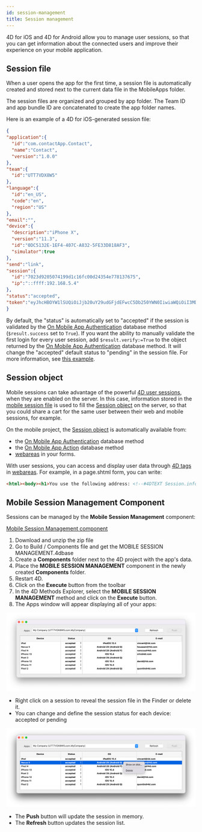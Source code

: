 ```yaml
---
id: session-management
title: Session management
---
```



4D for iOS and 4D for Android allow you to manage user sessions, so that you can get information about the connected users and improve their experience on your mobile application. 


## Session file

When a user opens the app for the first time, a session file is automatically created and stored next to the current data file in the MobileApps folder. 

The session files are organized and grouped by app folder. The Team ID and app bundle ID are concatenated to create the app folder names.

Here is an example of a 4D for iOS-generated session file:

```json
{
"application":{
  "id":"com.contactApp.Contact",
  "name":"Contact",
  "version":"1.0.0"
},
"team":{
  "id":"UTT7VDX8W5"
},
"language":{
  "id":"en_US",
  "code":"en",
  "region":"US"
},
"email":"",
"device":{
  "description":"iPhone X",
  "version":"11.3",
  "id":"0DC5132E-1EF4-407C-A832-5FE33D818AF3",
  "simulator":true
},
"send":"link",
"session":{
  "id":"7023d9205074199d1c16fc00d24354e778137675",
  "ip":"::ffff:192.168.5.4"
},
"status":"accepted",
"token":"eyJhcHBOYW1lSUQiOiJjb20uY29udGFjdEFwcC5Db250YWN0IiwiaWQiOiI3MDIzZDkyMDUwNzQxOTlkMWMxNmZjMDBkMjQzNTRlNzc4MTM3Njc1IiwidGVhbUlEIjoiVVRUN1ZEWDhXNSJ9"
}

```

By default, the "status" is automatically set to "accepted" if the session is validated by the [On Mobile App Authentication](../4d/on-mobile-app-authentication.md) database method (`$result.success` set to `True`). If you want the ability to manually validate the first login for every user session, add `$result.verify:=True` to the object returned by the [On Mobile App Authentication](../4d/on-mobile-app-authentication.md) database method. It will change the "accepted" default status to "pending" in the session file. For more information, see [this example](../tutorials/login-forms/email.md#without-the-component).


## Session object

Mobile sessions can take advantage of the powerful [4D user sessions](https://developer.4d.com/docs/WebServer/sessions.html), when they are enabled on the server. In this case, information stored in the [mobile session file](#session-file) is used to fill the [Session object](https://developer.4d.com/docs/API/SessionClass.html) on the server, so that you could share a cart for the same user between their web and mobile sessions, for example.

On the mobile project, the [Session object](https://developer.4d.com/docs/API/SessionClass.html) is automatically available from:

- the [On Mobile App Authentication](../4d/on-mobile-app-authentication.md) database method
- the [On Mobile App Action](../4d/on-mobile-app-action.md) database method
- [webareas](https://github.com/mesopelagique/form-detail-WebArea) in your forms. 

With user sessions, you can access and display user data through [4D tags](https://developer.4d.com/docs/Tags/tags.html) in [webareas](https://github.com/mesopelagique/form-detail-WebArea). For example, in a page.shtml form, you can write:

```html
<html><body><h1>You use the following address: <!--#4DTEXT Session.info.mobile.email--> </h1></body></html>
```




## Mobile Session Management Component

Sessions can be managed by the **Mobile Session Management** component:

<div>
<a className="button button--primary"
href="https://github.com/4d/Mobile-Session-Management/releases/latest">Mobile Session Management component</a>
</div>

1. Download and unzip the zip file
2. Go to Build / Components file and get the MOBILE SESSION MANAGEMENT.4dbase
3. Create a **Components** folder next to the 4D project with the app's data. 
4. Place the **MOBILE SESSION MANAGEMENT** component in the newly created **Components** folder.
5. Restart 4D. 
6. Click on the **Execute** button from the toolbar
7. In the 4D Methods Explorer, select the **MOBILE SESSION MANAGEMENT** method and click on the **Execute** button. 
8. The Apps window will appear displaying all of your apps: 

![Session](img/session-management.png)

* Right click on a session to reveal the session file in the Finder or delete it.
* You can change and define the session status for each device: accepted or pending

![Session selected](img/session-management-selected.png)


* The **Push** button will update the session in memory.
* The **Refresh** button updates the session list. 


